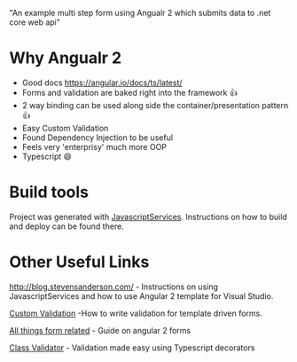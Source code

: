 "An example multi step form using Angualr 2 which submits data to .net core web api" 

# Why Angualr 2

* Good docs https://angular.io/docs/ts/latest/
* Forms and validation are baked right into the framework :thumbsup:
* 2 way binding can be used along side the container/presentation pattern :thumbsup:
* Easy Custom Validation
* Found Dependency Injection to be useful
* Feels very 'enterprisy' much more OOP
* Typescript :smile:

# Build tools

Project was generated with [JavascriptServices](https://github.com/aspnet/JavaScriptServices). 
Instructions on how to build and deploy can be found there.

# Other Useful Links
http://blog.stevensanderson.com/ - Instructions on using JavascriptServices and how to use Angular 2 template for Visual Studio.

[Custom Validation](https://scotch.io/tutorials/how-to-implement-a-custom-validator-directive-confirm-password-in-angular-2) -How to write validation for template driven forms. 

[All things form related](http://blog.ng-book.com/the-ultimate-guide-to-forms-in-angular-2/) - Guide on angular 2 forms

[Class Validator](https://github.com/pleerock/class-validator) - Validation made easy using Typescript decorators

